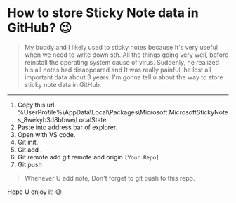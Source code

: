 # How to store Sticky Note data in GitHub? :wink:

> My buddy and I likely used to sticky notes because It's very useful when we need to write down sth.
> All the things going very well, before reinstall the operating system cause of virus.
> Suddenly, he realized his all notes had disappeared and It was really painful, he lost all important data about 3 years.
> I'm gonna tell u about the way to store sticky note data in GitHub.

---

1.  Copy this url. %UserProfile%\AppData\Local\Packages\Microsoft.MicrosoftStickyNotes_8wekyb3d8bbwe\LocalState
2.  Paste into address bar of explorer.
3.  Open with VS code.
4.  Git init.
5.  Git add .
6.  Git remote add git remote add origin `[Your Repo]`
7.  Git push

> Whenever U add note, Don't forget to git push to this repo.

Hope U enjoy it! :wink:
